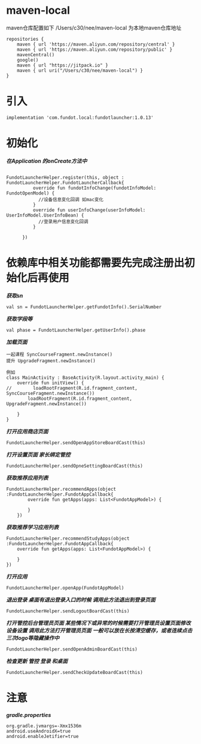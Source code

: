 # maven-local

maven仓库配置如下
/Users/c30/nee/maven-local 为本地maven仓库地址
```
repositories {
    maven { url 'https://maven.aliyun.com/repository/central' }
    maven { url 'https://maven.aliyun.com/repository/public' }
    mavenCentral()
    google()
    maven { url "https://jitpack.io" }
    maven { url uri("/Users/c30/nee/maven-local") }
}
```


# 引入
```
implementation 'com.fundot.local:fundotlauncher:1.0.13'
```


# 初始化
*******在Application 的onCreate方法中*******

```

FundotLauncherHelper.register(this, object : FundotLauncherHelper.FundotLauncherCallback{
          override fun fundotInfoChange(fundotInfoModel: FundotOpenModel) {
            //设备信息变化回调 如mac变化
          }
          override fun userInfoChange(userInfoModel: UserInfoModel.UserInfoBean) {
            //登录用户信息变化回调
          }

      })

```
# 依赖库中相关功能都需要先完成注册出初始化后再使用

***获取sn***
```
val sn = FundotLauncherHelper.getFundotInfo().SerialNumber
```
***获取学段等***
```
val phase = FundotLauncherHelper.getUserInfo().phase
```

***加载页面***
```
一起课程 SyncCourseFragment.newInstance()
提升 UpgradeFragment.newInstance()

例如
class MainActivity : BaseActivity(R.layout.activity_main) {
    override fun initView() {
//        loadRootFragment(R.id.fragment_content, SyncCourseFragment.newInstance())
        loadRootFragment(R.id.fragment_content, UpgradeFragment.newInstance())

    }
}
```

***打开应用商店页面***
```
FundotLauncherHelper.sendOpenAppStoreBoardCast(this)
```
***打开设置页面 家长绑定管控***
```
FundotLauncherHelper.sendOpneSettingBoardCast(this)
```

***获取推荐应用列表***
```
FundotLauncherHelper.recommendApps(object :FundotLauncherHelper.FundotAppCallback{
        override fun getApps(apps: List<FundotAppModel>) {

        }
    })
```
***获取推荐学习应用列表***
```
FundotLauncherHelper.recommendStudyApps(object :FundotLauncherHelper.FundotAppCallback{
    override fun getApps(apps: List<FundotAppModel>) {

    }
})
```
***打开应用***
```
FundotLauncherHelper.openApp(FundotAppModel)
```


***退出登录 桌面有退出登录入口的时候 调用此方法退出到登录页面***
```
FundotLauncherHelper.sendLogoutBoardCast(this)
```

***打开管控后台管理员页面 某些情况下或异常的时候需要打开管理员设置页面修改设备设置 调用此方法打开管理员页面***
***一般可以放在长按清空缓存，或者连续点击三次logo等隐藏操作中***
```
FundotLauncherHelper.sendOpenAdminBoardCast(this)
```

***检查更新 管控 登录 和桌面***
```
FundotLauncherHelper.sendCheckUpdateBoardCast(this)
```


# 注意
***gradle.properties***
```
org.gradle.jvmargs=-Xmx1536m
android.useAndroidX=true
android.enableJetifier=true
```
